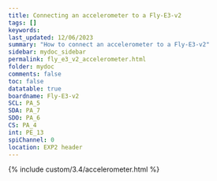 ```yaml
---
title: Connecting an accelerometer to a Fly-E3-v2
tags: []
keywords: 
last_updated: 12/06/2023
summary: "How to connect an accelerometer to a Fly-E3-v2"
sidebar: mydoc_sidebar
permalink: fly_e3_v2_accelerometer.html
folder: mydoc
comments: false
toc: false
datatable: true
boardname: Fly-E3-v2
SCL: PA_5
SDA: PA_7
SDO: PA_6
CS: PA_4
int: PE_13
spiChannel: 0
location: EXP2 header
---
```


{% include custom/3.4/accelerometer.html %}
